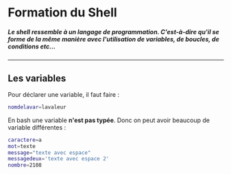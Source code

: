 # Formation du Shell

##### Le shell ressemble à un langage de programmation. C'est-à-dire qu'il se forme de la même manière avec l'utilisation de variables, de boucles, de conditions etc...

------

## Les variables

Pour déclarer une variable, il faut faire :

```bash
nomdelavar=lavaleur
```
En bash une variable **n'est pas typée**. Donc on peut avoir beaucoup de variable différentes :

```bash
caractere=a
mot=texte
message="texte avec espace"
messagedeux='texte avec espace 2'
nombre=2108
```



